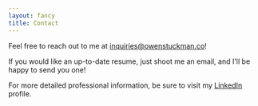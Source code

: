 ```yaml
---
layout: fancy
title: Contact
---
```


Feel free to reach out to me at [inquiries@owenstuckman.co](mailto:inquiries@owenstuckman.co)!

If you would like an up-to-date resume, just shoot me an email, and I'll be happy to send you one!


For more detailed professional information, be sure to visit my [LinkedIn](https://www.linkedin.com/in/owen-stuckman-b69977235/) profile.
